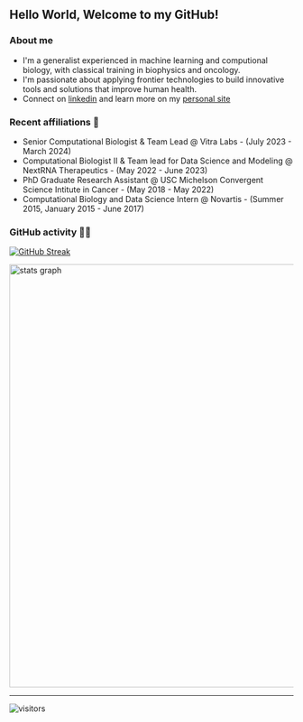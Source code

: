 ## Hello World, Welcome to my GitHub!


### About me 
 
- I'm a generalist experienced in machine learning and computional biology, with classical training in biophysics and oncology. </br>
- I'm passionate about applying frontier technologies to build innovative tools and solutions that improve human health. </br> 
- Connect on [linkedin](https://www.linkedin.com/in/ndacayisaba/) and learn more on my [personal site](https://liberendacayisaba.com/)

### Recent affiliations 💼

- Senior Computational Biologist & Team Lead @ Vitra Labs - (July 2023 - March 2024)
- Computational Biologist II & Team lead for Data Science and Modeling @ NextRNA Therapeutics - (May 2022 - June 2023)
- PhD Graduate Research Assistant @ USC Michelson Convergent Science Intitute in Cancer - (May 2018 - May 2022)
- Computational Biology and Data Science Intern @ Novartis - (Summer 2015, January 2015 - June 2017)

### GitHub activity 👨‍💻

[![GitHub Streak](https://streak-stats.demolab.com?user=libertatem&hide_border=true&border_radius=4.9&date_format=j%20M%5B%20Y%5D)](https://git.io/streak-stats)

<div align="left">
  <img src="http://github-profile-summary-cards.vercel.app/api/cards/profile-details?username=libertatem&theme=bear" width=750  alt="stats graph"/>
</div>

<hr>

![visitors](https://visitor-badge.laobi.icu/badge?page_id=libertatem.libertatem)

<!--
#### Top Languagues 

[![Top Langs](https://github-readme-stats.vercel.app/api/top-langs/?username=libertatem&layout=pie)](https://github.com/libertatem/github-readme-stats)

<a href="https://www.linkedin.com/in/ndacayisaba/">
  <img align="left" width="24px" src="https://cdn.simpleicons.org/linkedin"  />
</a>
<br /> 

-->
